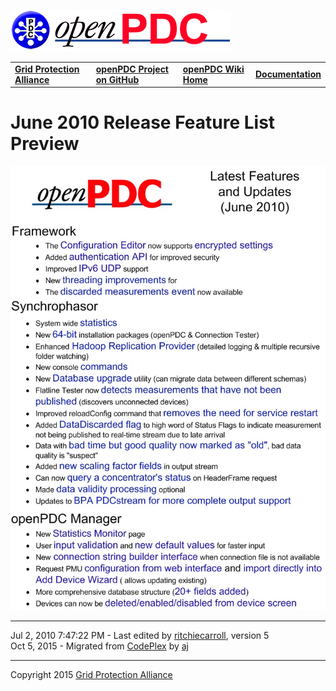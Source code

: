 [![The Open Source Phasor Data Concentrator](openPDC_Logo.png)](openPDC_Home.md)

|   |   |   |   |
|---|---|---|---|
| **[Grid Protection Alliance](http://www.gridprotectionalliance.org)** | **[openPDC Project on GitHub](https://github.com/GridProtectionAlliance/openPDC)** | **[openPDC Wiki Home](openPDC_Home.md)** | **[Documentation](openPDC_Documentation_Home.md)** |

# June 2010 Release Feature List Preview

![Feature List](June1.1FeatureList.files/openPDC_Latest_features.jpg "Feature List")

---

Jul 2, 2010 7:47:22 PM - Last edited by [ritchiecarroll](https://github.com/ritchiecarroll), version 5  
Oct 5, 2015 - Migrated from [CodePlex](http://openpdc.codeplex.com/wikipage?title=June1.1FeatureList) by [aj](https://github.com/ajstadlin)

---

Copyright 2015 [Grid Protection Alliance](http://www.gridprotectionalliance.org)
